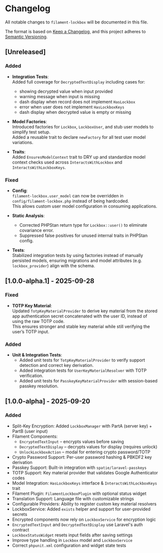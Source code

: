# Changelog

All notable changes to `filament-lockbox` will be documented in this file.

The format is based on [Keep a Changelog](https://keepachangelog.com/en/1.0.0/),
and this project adheres to [Semantic Versioning](https://semver.org/spec/v2.0.0.html).

## [Unreleased]

### Added

- **Integration Tests**:  
  Added full coverage for `DecryptedTextDisplay` including cases for:
    - showing decrypted value when input provided
    - warning message when input is missing
    - dash display when record does not implement `HasLockbox`
    - error when user does not implement `HasLockboxKeys`
    - dash display when decrypted value is empty or missing

- **Model Factories**:  
  Introduced factories for `Lockbox`, `LockboxUser`, and stub user models to simplify test setup.  
  Added a reusable trait to declare `newFactory` for all test user model variations.

- **Traits**:  
  Added `EnsuresModelContext` trait to DRY up and standardize model context checks used across `InteractsWithLockbox`
  and `InteractsWithLockboxKeys`.

### Fixed

- **Config**:  
  `filament-lockbox.user_model` can now be overridden in `config/filament-lockbox.php` instead of being hardcoded.  
  This allows custom user model configuration in consuming applications.
- **Static Analysis**:
    - Corrected PHPStan return type for `Lockbox::user()` to eliminate covariance error.
    - Suppressed false positives for unused internal traits in PHPStan config.

- **Tests**:  
  Stabilized integration tests by using factories instead of manually persisted models, ensuring migrations and model
  attributes (e.g. `lockbox_provider`) align with the schema.

## [1.0.0-alpha.1] - 2025-09-28

### Fixed

- **TOTP Key Material**:  
  Updated `TotpKeyMaterialProvider` to derive key material from the stored app authentication secret concatenated with
  the user ID, instead of using the raw TOTP code.  
  This ensures stronger and stable key material while still verifying the user’s TOTP input.

### Added

- **Unit & Integration Tests**:
    - Added unit tests for `TotpKeyMaterialProvider` to verify support detection and correct key derivation.
    - Added integration tests for `UserKeyMaterialResolver` with TOTP verification.
    - Added unit tests for `PasskeyKeyMaterialProvider` with session-based passkey resolution.

## [1.0.0-alpha] - 2025-09-20

### Added

- Split-Key Encryption: Added `LockboxManager` with PartA (server key) + PartB (user input)
- Filament Components:
    - `EncryptedTextInput` – encrypts values before saving
    - `DecryptedTextDisplay` – decrypts values for display (requires unlock)
    - `UnlockLockboxAction` – modal for entering crypto password/TOTP
- Crypto Password Support: Per-user password hashing & PBKDF2 key derivation
- Passkey Support: Built-in integration with `spatie/laravel-passkeys`
- TOTP Support: Key material provider that validates Google Authenticator codes
- Model Integration: `HasLockboxKeys` interface & `InteractsWithLockboxKeys` trait
- Filament Plugin: `FilamentLockboxPlugin` with optional status widget
- Translation Support: Language file with customizable strings
- Configurable Providers: Ability to register custom key material resolvers
- LockboxService: Added `exists` helper and support for user-provided secrets
- Encrypted components now rely on `LockboxService` for encryption logic
- `EncryptedTextInput` and `DecryptedTextDisplay` use Laravel's auth contract
- `LockboxStatusWidget` resets input fields after saving settings
- Improve type handling in `Lockbox` model and `LockboxService`
- Correct `phpunit.xml` configuration and widget state tests
